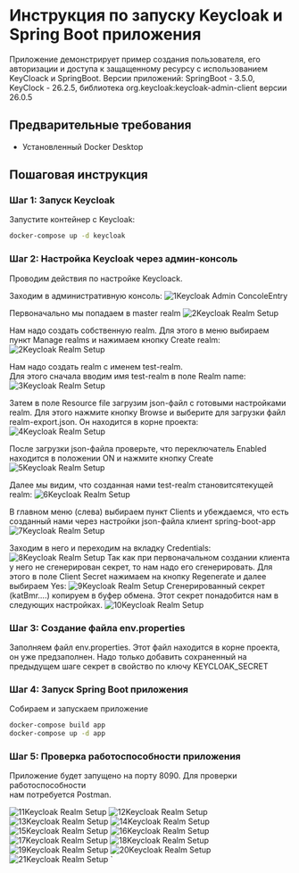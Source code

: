 # Инструкция по запуску Keycloak и Spring Boot приложения
Приложение демонстрирует пример создания пользователя, его авторизации и доступа к защащенному ресурсу 
с использованием KeyCloack и SpringBoot.
Версии приложений: SpringBoot - 3.5.0, KeyClock - 26.2.5, 
библиотека org.keycloak:keycloak-admin-client версии 26.0.5 

## Предварительные требования
- Установленный Docker Desktop

## Пошаговая инструкция

### Шаг 1: Запуск Keycloak
Запустите контейнер с Keycloak:
```bash
docker-compose up -d keycloak
```

### Шаг 2: Настройка Keycloak через админ-консоль
Проводим действия по настройке Keycloack.

Заходим в административную консоль:
![1Keycloak Admin ConcoleEntry](images/001.PNG)

Первоначально мы попадаем в master realm
![2Keycloak Realm Setup](images/002.png)

Нам надо создать собственную realm. Для этого 
в меню выбираем пункт Manage realms и нажимаем кнопку Create realm:
![2Keycloak Realm Setup](images/001a.PNG)

Нам надо создать realm с именем test-realm.  
Для этого сначала вводим имя test-realm в поле Realm name:
![3Keycloak Realm Setup](images/003.PNG)

Затем в поле Resource file загрузим json-файл с готовыми настройками realm.
Для этого нажмите кнопку Browse и выберите для загрузки файл realm-export.json. 
Он находится в корне проекта:
![4Keycloak Realm Setup](images/004.PNG)

После загрузки json-файла проверьте, что переключатель Enabled находится в положении ON
и нажмите кнопку Create
![5Keycloak Realm Setup](images/005.PNG)

Далее мы видим, что созданная нами test-realm становитсятекущей realm:
![6Keycloak Realm Setup](images/006.PNG)

В главном меню (слева) выбираем пункт Clients и убеждаемся, что есть созданный нами через 
настройки json-файла клиент spring-boot-app 
![7Keycloak Realm Setup](images/007.PNG)

Заходим в него и переходим на вкладку Credentials:
![8Keycloak Realm Setup](images/008.PNG)
Так как при первоначальном создании клиента у него не сгенерирован секрет, 
то нам надо его сгенерировать. Для этого в поле Client Secret нажимаем на кнопку Regenerate 
и далее выбираем Yes: 
![9Keycloak Realm Setup](images/009.PNG)
Сгенерированный секрет (katBmr....) копируем в буфер обмена. Этот секрет понадобится нам в следующих настройках.
![10Keycloak Realm Setup](images/010.PNG)

### Шаг 3: Создание файла env.properties
Заполняем файл env.properties.
Этот файл находится в корне проекта, он уже предзаполнен. Надо только добавить сохраненный на предыдущем шаге секрет в свойство по ключу
KEYCLOAK_SECRET

### Шаг 4: Запуск Spring Boot приложения
Собираем и запускаем приложение
```bash
docker-compose build app
docker-compose up -d app
```
### Шаг 5: Проверка работоспособности приложения
Приложение будет запущено на порту 8090. Для проверки работоспособности  
нам потребуется Postman.

![11Keycloak Realm Setup](images/011.PNG)
![12Keycloak Realm Setup](images/012.PNG)
![13Keycloak Realm Setup](images/013.PNG)
![14Keycloak Realm Setup](images/014.PNG)
![15Keycloak Realm Setup](images/015.PNG)
![16Keycloak Realm Setup](images/016.PNG)
![17Keycloak Realm Setup](images/017.PNG)
![18Keycloak Realm Setup](images/018.PNG)
![19Keycloak Realm Setup](images/019.PNG)
![20Keycloak Realm Setup](images/020.PNG)
![21Keycloak Realm Setup](images/021.PNG)
`